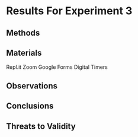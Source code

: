 
# Results For Experiment 3

##  Methods

## Materials
Repl.it
Zoom 
Google Forms
Digital Timers

## Observations

## Conclusions

## Threats to Validity